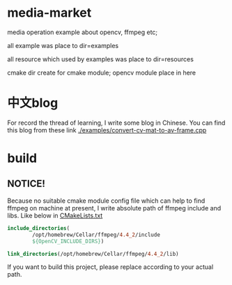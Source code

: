 # media-market
media operation example about opencv, ffmpeg etc;

all example was place to dir=examples

all resource which used by examples was place to dir=resources

cmake dir create for cmake module; opencv module place in here

# 中文blog

For record the thread of learning, I write some blog in Chinese.
You can find this blog from these link
[./examples/convert-cv-mat-to-av-frame.cpp](https://blog.csdn.net/pengjian444/article/details/120920125)

# build
## NOTICE!

Because no suitable cmake module config file which can help to find ffmpeg on machine
at present, I write absolute path of ffmpeg include and libs. Like below in [CMakeLists.txt](./CMakeLists.txt)
```cmake
include_directories(
        /opt/homebrew/Cellar/ffmpeg/4.4_2/include
        ${OpenCV_INCLUDE_DIRS})

link_directories(/opt/homebrew/Cellar/ffmpeg/4.4_2/lib)
```
If you want to build this project, please replace according to your actual path.


